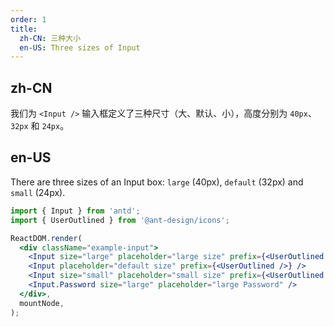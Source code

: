 ```yaml
---
order: 1
title:
  zh-CN: 三种大小
  en-US: Three sizes of Input
---
```


## zh-CN

我们为 `<Input />` 输入框定义了三种尺寸（大、默认、小），高度分别为 `40px`、`32px` 和 `24px`。

## en-US

There are three sizes of an Input box: `large` (40px), `default` (32px) and `small` (24px).

```jsx
import { Input } from 'antd';
import { UserOutlined } from '@ant-design/icons';

ReactDOM.render(
  <div className="example-input">
    <Input size="large" placeholder="large size" prefix={<UserOutlined />} />
    <Input placeholder="default size" prefix={<UserOutlined />} />
    <Input size="small" placeholder="small size" prefix={<UserOutlined />} />
    <Input.Password size="large" placeholder="large Password" />
  </div>,
  mountNode,
);
```
 